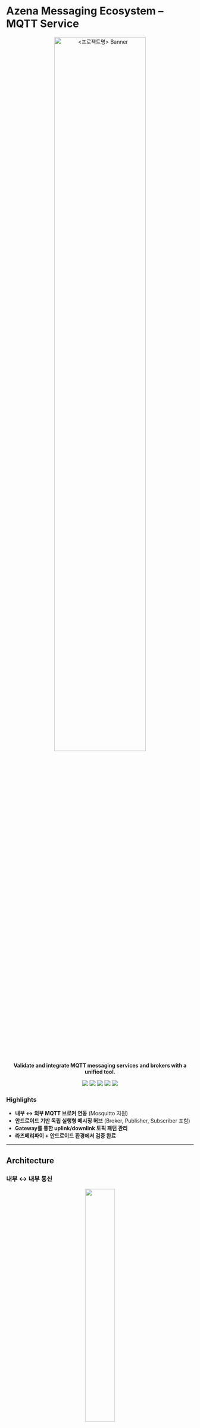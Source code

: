 # Azena Messaging Ecosystem – MQTT Service
<p align="center">
  <img src="https://github.com/user-attachments/assets/d15b5f1f-2052-4b2e-b914-270107ee7431" alt="<프로젝트명> Banner" width="70%" />
</p>

<p align="center">
  <b>Validate and integrate MQTT messaging services and brokers with a unified tool.</b>
</p>

<div align="center">

  <!-- 윗줄: Android 관련 2개 -->
  <img src="https://img.shields.io/badge/Android_Studio-Koala-3DDC84?logo=androidstudio&logoColor=white" />
  <img src="https://img.shields.io/badge/Android-12_(API_32)-3DDC84?logo=android&logoColor=white" />
  <!-- 아랫줄: 나머지 3개 -->
  <img src="https://img.shields.io/badge/Raspberry_Pi-Android_OS-A22846?logo=raspberrypi&logoColor=white" />
  <img src="https://img.shields.io/badge/Java-11-007396?logo=openjdk&logoColor=white" />
  <img src="https://img.shields.io/badge/Mosquitto-2.0.22-3C5280?logo=eclipseide&logoColor=white" />

</div>


### Highlights
- **내부 ↔ 외부 MQTT 브로커 연동** (Mosquitto 지원)  
- **안드로이드 기반 독립 실행형 메시징 허브** (Broker, Publisher, Subscriber 포함)  
- **Gateway를 통한 uplink/downlink 토픽 패턴 관리**  
- **라즈베리파이 + 안드로이드 환경에서 검증 완료**  
---

## Architecture

### 내부 ↔ 내부 통신
<p align="center">
  <img src="https://github.com/user-attachments/assets/5fda5904-9d37-4324-8dae-87ddd36bc08a" width="40%" />
</p>

### 내부 ↔ 외부 통신
<table>
<tr>
    <td><img src="https://github.com/user-attachments/assets/3372b3b6-22df-4a4c-b832-d55950039a4c" alt="uplink-broker"></td>
    <td><img src="https://github.com/user-attachments/assets/e029e60a-968f-4e0d-9743-4cc5d612e071" alt="downlink-subscriber"></td>
</tr>
</table>

- **내부 Publisher/Subscriber** : 내부 브로커를 통한 메시지 발행·수신  
- **내부 Broker** : 내부 메시징 허브, 구독/발행 관리  
- **Gateway** : 내부 Broker ↔ 외부 MQTT Broker 중계 (uplink/downlink 토픽 기반)  
- **외부 MQTT Broker (Mosquitto)** : 외부 Pub/Sub 클라이언트와 통신  
---

## Getting Started

### Setup
개발 환경 준비:
- **Android Studio Koala (2024.1.1 Patch 1)**  
- Android 버전 **12 이하 (SDK/API Level ≤ 32)**  
- **라즈베리파이 (Android OS)** + 공유기 연결  
- 보조 도구: [scrcpy](https://goharry.tistory.com/39) (안드로이드 화면 미러링)  

---

1. **내부 Broker 실행**
   
   ```bash
   ./broker_start.sh
   ```

3. **Publisher 실행**

   ```bash
   ./publisher_start.sh --topic test/topic --message "hello world"
   ```

4. **Subscriber 실행**

   ```bash
   ./subscriber_start.sh --topic test/topic
   ```

5. **Gateway 실행 (내부 ↔ 외부 브로커 연동)**

   ```bash
   ./gateway_start.sh --uplink "uplink/#" --downlink "downlink/#"
   ```

---

**개발 및 유지 관리 기관** : 한국전자기술연구원(KETI)

